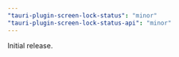 ```yaml
---
"tauri-plugin-screen-lock-status": "minor"
"tauri-plugin-screen-lock-status-api": "minor"
---
```


Initial release.
